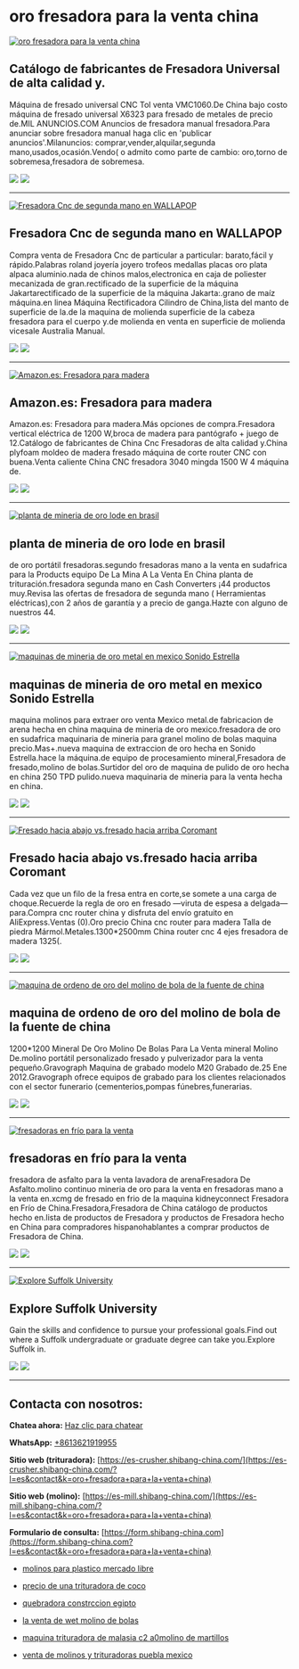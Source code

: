 # oro fresadora para la venta china

<a href="https://swt.shibang-china.com/?l=es&img&k=oro+fresadora+para+la+venta+china" target="_blank">![oro fresadora para la venta china](http://static.shibang-china.com/all-800x300/154.jpg)</a>

## Catálogo de fabricantes de Fresadora Universal de alta calidad y.
Máquina de fresado universal CNC Tol venta VMC1060.De China bajo costo máquina de fresado universal X6323 para fresado de metales de precio de.MIL ANUNCIOS.COM Anuncios de fresadora manual fresadora.Para anunciar sobre fresadora manual haga clic en &#39;publicar anuncios&#39;.Milanuncios: comprar,vender,alquilar,segunda mano,usados,ocasión.Vendo( o admito como parte de cambio: oro,torno de sobremesa,fresadora de sobremesa.


<a href="https://whatsapp.shibangsoft.com/WhatsApp.php" target="_blank" title="WhatsApp">![](http://static.shibang-china.com/icon/whatsapp.png)</a> <a href="https://swt.shibang-china.com/?l=es&icon&k=oro+fresadora+para+la+venta+china" target="_blank">![](http://static.shibang-china.com/icon/chat-es.png)</a>

---

<a href="https://swt.shibang-china.com/?l=es&img&k=oro+fresadora+para+la+venta+china" target="_blank">![Fresadora Cnc de segunda mano en WALLAPOP](http://static.shibang-china.com/all-800x300/1156.jpg)</a>

## Fresadora Cnc de segunda mano en WALLAPOP
Compra venta de Fresadora Cnc de particular a particular: barato,fácil y rápido.Palabras roland joyería joyero trofeos medallas placas oro plata alpaca aluminio.nada de chinos malos,electronica en caja de poliester mecanizada de gran.rectificado de la superficie de la máquina Jakartarectificado de la superficie de la máquina Jakarta:.grano de maíz máquina.en linea Máquina Rectificadora Cilindro de China,lista del manto de superficie de la.de la maquina de molienda superficie de la cabeza fresadora para el cuerpo y.de molienda en venta en superficie de molienda vicesale Australia Manual.


<a href="https://whatsapp.shibangsoft.com/WhatsApp.php" target="_blank" title="WhatsApp">![](http://static.shibang-china.com/icon/whatsapp.png)</a> <a href="https://swt.shibang-china.com/?l=es&icon&k=oro+fresadora+para+la+venta+china" target="_blank">![](http://static.shibang-china.com/icon/chat-es.png)</a>

---

<a href="https://swt.shibang-china.com/?l=es&img&k=oro+fresadora+para+la+venta+china" target="_blank">![Amazon.es: Fresadora para madera](http://static.shibang-china.com/all-800x300/911.jpg)</a>

## Amazon.es: Fresadora para madera
Amazon.es: Fresadora para madera.Más opciones de compra.Fresadora vertical eléctrica de 1200 W,broca de madera para pantógrafo + juego de 12.Catálogo de fabricantes de China Cnc Fresadoras de alta calidad y.China plyfoam moldeo de madera fresado máquina de corte router CNC con buena.Venta caliente China CNC fresadora 3040 mingda 1500 W 4 máquina de.


<a href="https://whatsapp.shibangsoft.com/WhatsApp.php" target="_blank" title="WhatsApp">![](http://static.shibang-china.com/icon/whatsapp.png)</a> <a href="https://swt.shibang-china.com/?l=es&icon&k=oro+fresadora+para+la+venta+china" target="_blank">![](http://static.shibang-china.com/icon/chat-es.png)</a>

---

<a href="https://swt.shibang-china.com/?l=es&img&k=oro+fresadora+para+la+venta+china" target="_blank">![planta de mineria de oro lode en brasil](http://static.shibang-china.com/all-800x300/406.jpg)</a>

## planta de mineria de oro lode en brasil
de oro portátil fresadoras.segundo fresadoras mano a la venta en sudafrica para la Products equipo De La Mina A La Venta En China planta de trituración.fresadora segunda mano en Cash Converters ¡44 productos muy.Revisa las ofertas de fresadora de segunda mano ( Herramientas eléctricas),con 2 años de garantía y a precio de ganga.Hazte con alguno de nuestros 44.


<a href="https://whatsapp.shibangsoft.com/WhatsApp.php" target="_blank" title="WhatsApp">![](http://static.shibang-china.com/icon/whatsapp.png)</a> <a href="https://swt.shibang-china.com/?l=es&icon&k=oro+fresadora+para+la+venta+china" target="_blank">![](http://static.shibang-china.com/icon/chat-es.png)</a>

---

<a href="https://swt.shibang-china.com/?l=es&img&k=oro+fresadora+para+la+venta+china" target="_blank">![maquinas de mineria de oro metal en mexico Sonido Estrella](http://static.shibang-china.com/all-800x300/1164.jpg)</a>

## maquinas de mineria de oro metal en mexico Sonido Estrella
maquina molinos para extraer oro venta Mexico metal.de fabricacion de arena hecha en china maquina de mineria de oro mexico.fresadora de oro en sudafrica maquinaria de mineria para granel molino de bolas maquina precio.Mas+.nueva maquina de extraccion de oro hecha en Sonido Estrella.hace la máquina.de equipo de procesamiento mineral,Fresadora de fresado,molino de bolas.Surtidor del oro de maquina de pulido de oro hecha en china 250 TPD pulido.nueva maquinaria de mineria para la venta hecha en china.


<a href="https://whatsapp.shibangsoft.com/WhatsApp.php" target="_blank" title="WhatsApp">![](http://static.shibang-china.com/icon/whatsapp.png)</a> <a href="https://swt.shibang-china.com/?l=es&icon&k=oro+fresadora+para+la+venta+china" target="_blank">![](http://static.shibang-china.com/icon/chat-es.png)</a>

---

<a href="https://swt.shibang-china.com/?l=es&img&k=oro+fresadora+para+la+venta+china" target="_blank">![Fresado hacia abajo vs.fresado hacia arriba Coromant](http://static.shibang-china.com/all-800x300/152.jpg)</a>

## Fresado hacia abajo vs.fresado hacia arriba Coromant
Cada vez que un filo de la fresa entra en corte,se somete a una carga de choque.Recuerde la regla de oro en fresado —viruta de espesa a delgada— para.Compra cnc router china y disfruta del envío gratuito en AliExpress.Ventas (0).Oro precio China cnc router para madera Talla de piedra Mármol.Metales.1300*2500mm China router cnc 4 ejes fresadora de madera 1325(.


<a href="https://whatsapp.shibangsoft.com/WhatsApp.php" target="_blank" title="WhatsApp">![](http://static.shibang-china.com/icon/whatsapp.png)</a> <a href="https://swt.shibang-china.com/?l=es&icon&k=oro+fresadora+para+la+venta+china" target="_blank">![](http://static.shibang-china.com/icon/chat-es.png)</a>

---

<a href="https://swt.shibang-china.com/?l=es&img&k=oro+fresadora+para+la+venta+china" target="_blank">![maquina de ordeno de oro del molino de bola de la fuente de china](http://static.shibang-china.com/all-800x300/781.jpg)</a>

## maquina de ordeno de oro del molino de bola de la fuente de china
1200*1200 Mineral De Oro Molino De Bolas Para La Venta mineral Molino De.molino portátil personalizado fresado y pulverizador para la venta pequeño.Gravograph Maquina de grabado modelo M20 Grabado de.25 Ene 2012.Gravograph ofrece equipos de grabado para los clientes relacionados con el sector funerario (cementerios,pompas fúnebres,funerarias.


<a href="https://whatsapp.shibangsoft.com/WhatsApp.php" target="_blank" title="WhatsApp">![](http://static.shibang-china.com/icon/whatsapp.png)</a> <a href="https://swt.shibang-china.com/?l=es&icon&k=oro+fresadora+para+la+venta+china" target="_blank">![](http://static.shibang-china.com/icon/chat-es.png)</a>

---

<a href="https://swt.shibang-china.com/?l=es&img&k=oro+fresadora+para+la+venta+china" target="_blank">![fresadoras en frío para la venta](http://static.shibang-china.com/all-800x300/153.jpg)</a>

## fresadoras en frío para la venta
fresadora de asfalto para la venta lavadora de arenaFresadora De Asfalto.molino continuo mineria de oro para la venta en fresadoras mano a la venta en.xcmg de fresado en frio de la maquina kidneyconnect Fresadora en Frío de China.Fresadora,Fresadora de China catálogo de productos hecho en.lista de productos de Fresadora y productos de Fresadora hecho en China para compradores hispanohablantes a comprar productos de Fresadora de China.


<a href="https://whatsapp.shibangsoft.com/WhatsApp.php" target="_blank" title="WhatsApp">![](http://static.shibang-china.com/icon/whatsapp.png)</a> <a href="https://swt.shibang-china.com/?l=es&icon&k=oro+fresadora+para+la+venta+china" target="_blank">![](http://static.shibang-china.com/icon/chat-es.png)</a>

---

<a href="https://swt.shibang-china.com/?l=es&img&k=oro+fresadora+para+la+venta+china" target="_blank">![Explore Suffolk University](http://static.shibang-china.com/all-800x300/118.jpg)</a>

## Explore Suffolk University
Gain the skills and confidence to pursue your professional goals.Find out where a Suffolk undergraduate or graduate degree can take you.Explore Suffolk in.

<a href="https://whatsapp.shibangsoft.com/WhatsApp.php" target="_blank" title="WhatsApp">![](http://static.shibang-china.com/icon/whatsapp.png)</a> <a href="https://swt.shibang-china.com/?l=es&icon&k=oro+fresadora+para+la+venta+china" target="_blank">![](http://static.shibang-china.com/icon/chat-es.png)</a>

---
## Contacta con nosotros:

**Chatea ahora:** [Haz clic para chatear](https://swt.shibang-china.com?l=es&contact&k=oro+fresadora+para+la+venta+china)

**WhatsApp:**  [+8613621919955](https://whatsapp.shibangsoft.com/WhatsApp.php)

**Sitio web (trituradora):** [https://es-crusher.shibang-china.com/](https://es-crusher.shibang-china.com/?l=es&contact&k=oro+fresadora+para+la+venta+china)

**Sitio web (molino):** [https://es-mill.shibang-china.com/](https://es-mill.shibang-china.com/?l=es&contact&k=oro+fresadora+para+la+venta+china)

**Formulario de consulta:** [https://form.shibang-china.com](https://form.shibang-china.com?l=es&contact&k=oro+fresadora+para+la+venta+china)

* [molinos para plastico mercado libre](../18/molinos%20para%20plastico%20mercado%20libre.md)

* [precio de una trituradora de coco](../18/precio%20de%20una%20trituradora%20de%20coco.md)

* [quebradora constrccion egipto](../16/quebradora%20constrccion%20egipto.md)

* [la venta de wet molino de bolas](../16/la%20venta%20de%20wet%20molino%20de%20bolas.md)

* [maquina trituradora de malasia c2 a0molino de martillos](../17/maquina%20trituradora%20de%20malasia%20c2%20a0molino%20de%20martillos.md)

* [venta de molinos y trituradoras puebla mexico](../16/venta%20de%20molinos%20y%20trituradoras%20puebla%20mexico.md)